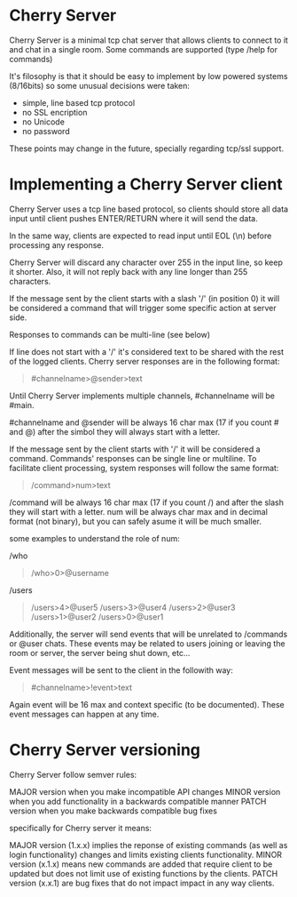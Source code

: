 Cherry Server
=============

Cherry Server is a minimal tcp chat server that allows clients to connect to it and chat in a single room. Some commands are supported (type /help for commands)

It's filosophy is that it should be easy to implement by low powered systems (8/16bits) so some unusual decisions were taken:

* simple, line based tcp protocol
* no SSL encription
* no Unicode
* no password 


These points may change in the future, specially regarding tcp/ssl support.

Implementing a Cherry Server client
===================================

Cherry Server uses a tcp line based protocol, so clients should store all data input until client pushes ENTER/RETURN where it will send the data.

In the same way, clients are expected to read input until EOL (\n) before processing any response.

Cherry Server will discard any character over 255 in the input line, so keep it shorter. Also, it will not reply back with any line longer than 255 characters.

If the message sent by the client starts with a slash '/' (in position 0) it will be considered a command that will trigger some specific action at server side.

Responses to commands can be multi-line (see below)

If line does not start with a '/' it's considered text to be shared with the rest of the logged clients. Cherry server responses are in the following format:

 >#channelname>@sender>text

Until Cherry Server implements multiple channels, #channelname will be #main.

#channelname and @sender will be always 16 char max (17 if you count # and @) after the simbol they will always start with a letter.

If the message sent by the client starts with '/' it will be considered a command. Commands' responses can be single line or multiline. To facilitate client processing, system responses will follow the same format:

>/command>num>text

/command will be always 16 char max (17 if you count /) and after the slash they will start with a letter.
num will be always char max and in decimal format (not binary), but you can safely asume it will be much smaller.

some examples to understand the role of num:

/who
>/who>0>@username

/users
>/users>4>@user5
>/users>3>@user4
>/users>2>@user3
>/users>1>@user2
>/users>0>@user1

Additionally, the server will send events that will be unrelated to /commands or @user chats. These events may be related to users joining or leaving the room or server, the server being shut down, etc...

Event messages will be sent to the client in the followith way:

>#channelname>!event>text

Again event will be 16 max and context specific (to be documented). These event messages can happen at any time.

Cherry Server versioning
========================

Cherry Server follow semver rules:

MAJOR version when you make incompatible API changes
MINOR version when you add functionality in a backwards compatible manner
PATCH version when you make backwards compatible bug fixes

specifically for Cherry server it means:

MAJOR version (1.x.x) implies the reponse of existing commands (as well as login functionality) changes and limits existing clients functionality.
MINOR version (x.1.x) means new commands are added that require client to be updated but does not limit use of existing functions by the clients.
PATCH version (x.x.1) are bug fixes that do not impact impact in any way clients.


